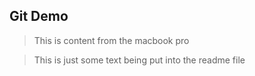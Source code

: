 ## Git Demo


>This is content from the macbook pro

> This is just some text being put into the readme file
